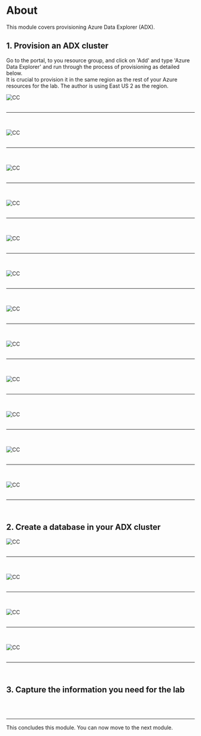 # About

This module covers provisioning Azure Data Explorer (ADX).

## 1. Provision an ADX cluster

Go to the portal, to you resource group, and click on 'Add' and type 'Azure Data Explorer' and run through the process of provisioning as detailed below. <br>
It is crucial to provision it in the same region as the rest of your Azure resources for the lab.  The author is using East US 2 as the region.

![CC](images/03-adx-01.png)
<br>
<br>
<hr>
<br>

![CC](images/03-adx-02.png)
<br>
<br>
<hr>
<br>

![CC](images/03-adx-03.png)
<br>
<br>
<hr>
<br>

![CC](images/03-adx-04.png)
<br>
<br>
<hr>
<br>

![CC](images/03-adx-05.png)
<br>
<br>
<hr>
<br>

![CC](images/03-adx-06.png)
<br>
<br>
<hr>
<br>

![CC](images/03-adx-07.png)
<br>
<br>
<hr>
<br>

![CC](images/03-adx-08.png)
<br>
<br>
<hr>
<br>


![CC](images/03-adx-09.png)
<br>
<br>
<hr>
<br>

![CC](images/03-adx-10.png)
<br>
<br>
<hr>
<br>

![CC](images/03-adx-11.png)
<br>
<br>
<hr>
<br>

![CC](images/03-adx-12.png)
<br>
<br>
<hr>
<br>


## 2. Create a database in your ADX cluster

![CC](images/03-adx-13.png)
<br>
<br>
<hr>
<br>

![CC](images/03-adx-14.png)
<br>
<br>
<hr>
<br>

![CC](images/03-adx-15.png)
<br>
<br>
<hr>
<br>

![CC](images/03-adx-16.png)
<br>
<br>
<hr>
<br>


## 3. Capture the information you need for the lab

<br><br><hr>
This concludes this module.  You can now move to the next module.

